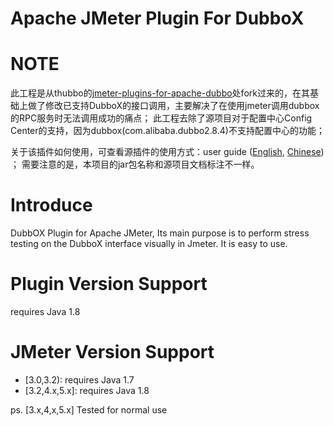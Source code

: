 # Apache JMeter Plugin For DubboX

# NOTE

此工程是从thubbo的[jmeter-plugins-for-apache-dubbo](https://github.com/thubbo/jmeter-plugins-for-apache-dubbo)处fork过来的，在其基础上做了修改已支持DubboX的接口调用，主要解决了在使用jmeter调用dubbox的RPC服务时无法调用成功的痛点；
此工程去除了源项目对于配置中心Config Center的支持，因为dubbox(com.alibaba.dubbo2.8.4)不支持配置中心的功能；

关于该插件如何使用，可查看源插件的使用方式：user guide ([English](https://github.com/dubbo/jmeter-plugins-dubbo/wiki/user-guide), [Chinese](https://github.com/dubbo/jmeter-plugins-dubbo/wiki/%E7%94%A8%E6%88%B7%E6%8C%87%E5%8D%97)) ；
需要注意的是，本项目的jar包名称和源项目文档标注不一样。

# Introduce

DubbOX Plugin for Apache JMeter, Its main purpose is to perform stress testing on the DubboX interface visually in Jmeter. It is easy to use.

# Plugin Version Support

requires Java 1.8

# JMeter Version Support

* [3.0,3.2): requires Java 1.7
* [3.2,4.x,5.x]: requires Java 1.8

ps. [3.x,4,x,5.x] Tested for normal use


